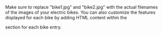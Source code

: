 Make sure to replace "bike1.jpg" and "bike2.jpg" with the actual filenames of the images of your electric bikes. You can also customize the features displayed for each bike by adding HTML content within the <div class="features"> section for each bike entry.
